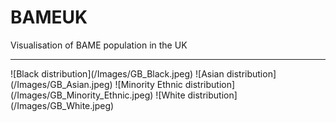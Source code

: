# BAMEUK
Visualisation of BAME population in the UK
<hr />
![Black distribution](/Images/GB_Black.jpeg)
![Asian distribution](/Images/GB_Asian.jpeg)
![Minority Ethnic distribution](/Images/GB_Minority_Ethnic.jpeg)
![White distribution](/Images/GB_White.jpeg)
